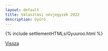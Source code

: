 ```yaml
---
layout: default
title: Választási névjegyzék 2022
description: Gyúró
---
```


{% include settlementHTMLs/Gyuuroo.html %}

[Vissza](./)